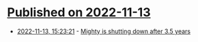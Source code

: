 # [Published on 2022-11-13](index.md)

* [2022-11-13, 15:23:21](https://news.ycombinator.com/item?id=33583830) - [Mighty is shutting down after 3.5 years](https://twitter.com/suhail/status/1591813110230568963)
